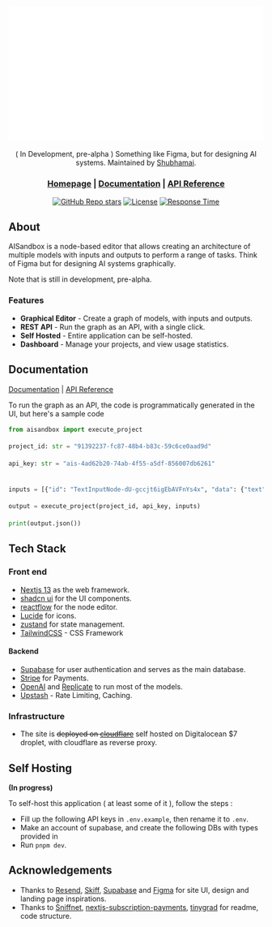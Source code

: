 <div align="center">

[![logo](https://raw.githubusercontent.com/Shubhamai/AISandbox/main/public/assets/editor.svg)](https://tinygrad.org)

( In Development, pre-alpha ) Something like Figma, but for designing AI systems. Maintained by [Shubhamai](https://github.com/shubhamai).

<h3>

[Homepage](https://aisandbox.app) | [Documentation](https://aisandbox.app/docs) | [API Reference](https://aisandbox.app/api)

</h3>

[![GitHub Repo stars](https://img.shields.io/github/stars/shubhamai/aisandbox)](https://github.com/shubhamai/aisandbox/stargazers)
[![License](https://img.shields.io/github/license/shubhamai/aisandbox)](https://github.com/shubhamai/aisandbox/license)
[![Response Time](https://img.shields.io/endpoint?url=https%3A%2F%2Fraw.githubusercontent.com%2FShubhamai%2FAISandbox-Status%2FHEAD%2Fapi%2Fai-sandbox%2Fresponse-time.json)](https://status.aisandbox.app)

</div>


## About

AISandbox is a node-based editor that allows creating an architecture of multiple models with inputs and outputs to perform a range of tasks. Think of Figma but for designing AI systems graphically.

Note that is still in development, pre-alpha.

### Features

- **Graphical Editor** - Create a graph of models, with inputs and outputs.
- **REST API** - Run the graph as an API, with a single click.
- **Self Hosted** - Entire application can be self-hosted.
- **Dashboard** - Manage your projects, and view usage statistics.

## Documentation

[Documentation](https://aisandbox.app/docs) | [API Reference](https://aisandbox.app/api)

To run the graph as an API, the code is programmatically generated in the UI, but here's a sample code

```py
from aisandbox import execute_project

project_id: str = "91392237-fc87-48b4-b83c-59c6ce0aad9d"

api_key: str = "ais-4ad62b20-74ab-4f55-a5df-856007db6261"


inputs = [{"id": "TextInputNode-dU-gccjt6igEbAVFnYs4x", "data": {"text": "Hello!"}}]

output = execute_project(project_id, api_key, inputs)

print(output.json())
```

## Tech Stack

### Front end 
- [Nextjs 13](https://nextjs.org/docs) as the web framework. 
- [shadcn ui](https://ui.shadcn.com/) for the UI components. 
- [reactflow](https://reactflow.dev/) for the node editor.
- [Lucide](https://lucide.dev/) for icons.
- [zustand](https://zustand-demo.pmnd.rs/) for state management.
- [TailwindCSS](https://tailwindcss.com/) - CSS Framework

#### Backend
- [Supabase](https://supabase.com/) for user authentication and serves as the main database. 
- [Stripe](https://stripe.com/) for Payments.
- [OpenAI](https://openai.com/) and [Replicate](https://replicate.com/) to run most of the models.
- [Upstash](https://upstash.com/) - Rate Limiting, Caching.

### Infrastructure

- The site is ~~deployed on [cloudflare](https://www.cloudflare.com/)~~ self hosted on Digitalocean $7 droplet, with cloudflare as reverse proxy. 


## Self Hosting

**(In progress)**

To self-host this application ( at least some of it ), follow the steps :

- Fill up the following API keys in `.env.example`, then rename it to `.env`.
- Make an account of supabase, and create the following DBs with types provided in [](./types_db.ts)
- Run `pnpm dev`.

## Acknowledgements

- Thanks to [Resend](https://resend.com/home), [Skiff](https://skiff.com/), [Supabase](https://supabase.com/) and [Figma](https://figma.com/) for site UI, design and landing page inspirations.
- Thanks to [Sniffnet](https://github.com/GyulyVGC/sniffnet/), [nextjs-subscription-payments](https://github.com/vercel/nextjs-subscription-payments), [tinygrad](https://github.com/tinygrad/tinygrad/) for readme, code structure. 
